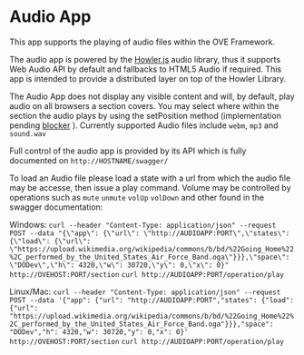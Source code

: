 # Audio App 

This app supports the playing of audio files within the OVE Framework.

The audio app is powered by the [Howler.js](https://howlerjs.com/) audio library, thus it supports Web Audio API by default and fallbacks to HTML5 Audio if required. This app is intended to provide a distributed layer on top of the Howler Library.  

The Audio App does not display any visible content and will, by default, play audio on all browsers a section covers. You may select where within the section the audio plays by using the setPosition method (implementation pending [blocker](https://github.com/ove/ove/issues/25 ) ). Currently supported Audio files include `webm`, `mp3` and `sound.wav`

Full control of the audio app is provided by its API which is fully documented on `http://HOSTNAME/swagger/`

To load an Audio file please load a state with a url from which the audio file may be accesse, then issue a play command. Volume may be controlled by operations such as `mute` `unmute` `volUp` `volDown` and other found in the swagger documentation:

Windows:
```curl --header "Content-Type: application/json" --request POST --data "{\"app\": {\"url\": \"http://AUDIOAPP:PORT\",\"states\": {\"load\": {\"url\": \"https://upload.wikimedia.org/wikipedia/commons/b/bd/%22Going_Home%22%2C_performed_by_the_United_States_Air_Force_Band.oga\"}}},\"space\": \"DODev\",\"h\": 4320,\"w\": 30720,\"y\": 0,\"x\": 0}" http://OVEHOST:PORT/section```
```curl http://AUDIOAPP:PORT/operation/play```

Linux/Mac:
```curl --header "Content-Type: application/json" --request POST --data '{"app": {"url": "http://AUDIOAPP:PORT","states": {"load": {"url": "https://upload.wikimedia.org/wikipedia/commons/b/bd/%22Going_Home%22%2C_performed_by_the_United_States_Air_Force_Band.oga"}}},"space": "DODev","h": 4320,"w": 30720,"y": 0,"x": 0}' http://OVEHOST:PORT/section```
```curl http://AUDIOAPP:PORT/operation/play```


